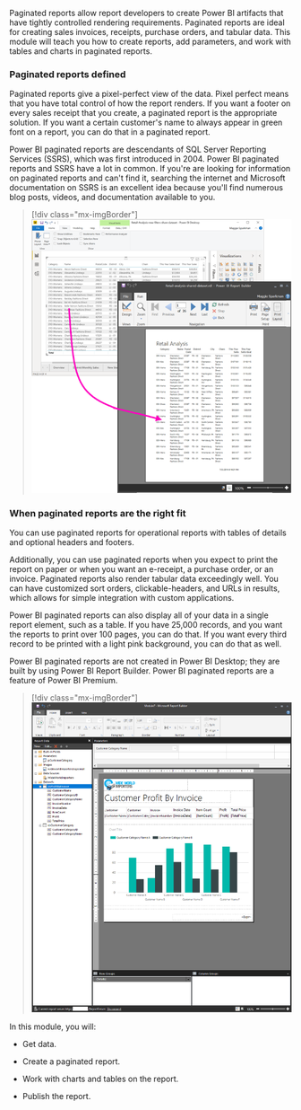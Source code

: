 Paginated reports allow report developers to create Power BI artifacts that have tightly controlled rendering requirements. Paginated reports are ideal for creating sales invoices, receipts, purchase orders, and tabular data. This module will teach you how to create reports, add parameters, and work with tables and charts in paginated reports.

### Paginated reports defined

Paginated reports give a pixel-perfect view of the data. Pixel perfect means that you have total control of how the report renders. If you want a footer on every sales receipt that you create, a paginated report is the appropriate solution. If you want a certain customer's name to always appear in green font on a report, you can do that in a paginated report.

Power BI paginated reports are descendants of SQL Server Reporting Services (SSRS), which was first introduced in 2004. Power BI paginated reports and SSRS have a lot in common. If you're are looking for information on paginated reports and can't find it, searching the internet and Microsoft documentation on SSRS is an excellent idea because you'll find numerous blog posts, videos, and documentation available to you.

> [!div class="mx-imgBorder"]
> [![Power BI Report Builder](../media/04-power-bi-report-builder-ssm.png)](../media/04-power-bi-report-builder-ssm.png#lightbox)

### When paginated reports are the right fit

You can use paginated reports for operational reports with tables of details and optional headers and footers.

Additionally, you can use paginated reports when you expect to print the report on paper or when you want an e-receipt, a purchase order, or an invoice. Paginated reports also render tabular data exceedingly well. You can have customized sort orders, clickable-headers, and URLs in results, which allows for simple integration with custom applications.

Power BI paginated reports can also display all of your data in a single report element, such as a table. If you have 25,000 records, and you want the reports to print over 100 pages, you can do that. If you want every third record to be printed with a light pink background, you can do that as well.

Power BI paginated reports are not created in Power BI Desktop; they are built by using Power BI Report Builder. Power BI paginated reports are a feature of Power BI Premium.

> [!div class="mx-imgBorder"]
> [![Power BI premium](../media/04-power-bi-premium-ss.png)](../media/04-power-bi-premium-ss.png#lightbox)

In this module, you will:

-   Get data.

-   Create a paginated report. 

-   Work with charts and tables on the report. 

-   Publish the report. 
